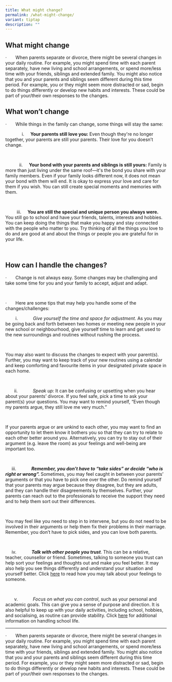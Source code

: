 ```yaml
---
title: What might change?
permalink: /what-might-change/
variant: tiptap
description: ""
---
```

<h2>What might change</h2>
<p>·&nbsp;&nbsp;&nbsp;&nbsp;&nbsp;&nbsp; When parents separate or divorce,
there might be several changes in your daily routine. For example, you
might spend time with each parent separately, have new living and school
arrangements, or spend more/less time with your friends, siblings and extended
family. You might also notice that you and your parents and siblings seem
different during this time period. For example, you or they might seem
more distracted or sad, begin to do things differently or develop new habits
and interests. These could be part of your/their own responses to the changes.</p>
<h2>What won’t change</h2>
<p>·&nbsp;&nbsp;&nbsp;&nbsp;&nbsp;&nbsp; While things in the family can change,
some things will stay the same:</p>
<p>&nbsp;&nbsp;&nbsp;&nbsp;&nbsp;&nbsp;&nbsp;&nbsp;&nbsp;&nbsp;&nbsp;&nbsp;
i.&nbsp;&nbsp;&nbsp;&nbsp; <strong>Your parents still love you:</strong> Even
though they're no longer together, your parents are still your parents.
Their love for you doesn’t change.</p>
<p><strong>&nbsp;</strong>
</p>
<p>&nbsp;&nbsp;&nbsp;&nbsp;&nbsp;&nbsp;&nbsp;&nbsp;&nbsp;&nbsp; ii.&nbsp;&nbsp;&nbsp;&nbsp; <strong>Your bond with your parents and siblings is still yours:</strong> Family
is more than just living under the same roof—it's the bond you share with
your family members. Even if your family looks different now, it does not
mean your bond with them will end. It is okay to express your love and
care for them if you wish. You can still create special moments and memories
with them.</p>
<p>&nbsp;</p>
<p>&nbsp;&nbsp;&nbsp;&nbsp;&nbsp;&nbsp;&nbsp;&nbsp; iii.&nbsp;&nbsp;&nbsp;&nbsp; <strong>You are still the special and unique person you always were.</strong> You
still go to school and have your friends, talents, interests and hobbies.
You can keep doing the things that make you happy and stay connected with
the people who matter to you. Try thinking of all the things you love to
do and are good at and about the things or people you are grateful for
in your life.</p>
<p>&nbsp;</p>
<h2>How can I handle the changes?</h2>
<p>·&nbsp;&nbsp;&nbsp;&nbsp;&nbsp;&nbsp; Change is not always easy. Some
changes may be challenging and take some time for you and your family to
accept, adjust and adapt.</p>
<p>&nbsp;</p>
<p>·&nbsp;&nbsp;&nbsp;&nbsp;&nbsp;&nbsp; Here are some tips that may help
you handle some of the changes/challenges:</p>
<p>&nbsp;&nbsp;&nbsp;&nbsp;&nbsp;&nbsp;&nbsp; i.&nbsp;&nbsp;&nbsp;&nbsp;&nbsp;&nbsp;&nbsp;&nbsp;&nbsp;&nbsp;&nbsp; <em>Give yourself the time and space for adjustment.</em> As
you may be going back and forth between two homes or meeting new people
in your new school or neighbourhood, give yourself time to learn and get
used to the new surroundings and routines without rushing the process.</p>
<p>&nbsp;</p>
<p>You may also want to discuss the changes to expect with your parent(s).
Further, you may want to keep track of your new routines using a calendar
and keep comforting and favourite items in your designated private space
in each home.</p>
<p>&nbsp;</p>
<p>&nbsp;&nbsp;&nbsp;&nbsp;&nbsp;&nbsp; ii.&nbsp;&nbsp;&nbsp;&nbsp;&nbsp;&nbsp;&nbsp;&nbsp;&nbsp;&nbsp;&nbsp; <em>Speak up:</em> It
can be confusing or upsetting when you hear about your parents’ divorce.
If you feel safe, pick a time to ask your parent(s) your questions. You
may want to remind yourself, “Even though my parents argue, they still
love me very much.”</p>
<p>&nbsp;</p>
<p>If your parents argue or are unkind to each other, you may want to find
an opportunity to let them know it bothers you so that they can try to
relate to each other better around you. Alternatively, you can try to stay
out of their argument (e.g. leave the room) as your feelings and well-being
are important too.</p>
<p>&nbsp;</p>
<p>&nbsp;&nbsp;&nbsp;&nbsp; iii.&nbsp;&nbsp;&nbsp;&nbsp;&nbsp;&nbsp;&nbsp;&nbsp;&nbsp;&nbsp;&nbsp; <strong><em>Remember, you don’t have to “take sides” or decide “who is right or wrong”. </em></strong>Sometimes,
you may feel caught in between your parents’ arguments or that you have
to pick one over the other. Do remind yourself that your parents may argue
because they disagree, but they are adults, and they can handle their disagreements
by themselves. Further, your parents can reach out to the professionals
to receive the support they need and to help them sort out their differences.&nbsp;</p>
<p>&nbsp;</p>
<p>You may feel like you need to step in to intervene, but you do not need
to be involved in their arguments or help them fix their problems in their
marriage. Remember, you don’t have to pick sides, and you can love both
parents.&nbsp;</p>
<p>&nbsp;</p>
<p>&nbsp;&nbsp;&nbsp;&nbsp; iv.&nbsp;&nbsp;&nbsp;&nbsp;&nbsp;&nbsp;&nbsp;&nbsp;&nbsp;&nbsp;&nbsp; <strong><em>Talk with other people you trust</em></strong>.
This can be a relative, teacher, counsellor or friend. Sometimes, talking
to someone you trust can help sort your feelings and thoughts out and make
you feel better. It may also help you see things differently and understand
your situation and yourself better.&nbsp;Click <a href="#_3c)_Talking_about" rel="noopener noreferrer nofollow" target="_blank">here</a> to read how you may talk about your
feelings to someone.</p>
<p>&nbsp;</p>
<p>&nbsp;&nbsp;&nbsp;&nbsp;&nbsp;&nbsp; v.&nbsp;&nbsp;&nbsp;&nbsp;&nbsp;&nbsp;&nbsp;&nbsp;&nbsp;&nbsp;&nbsp; <em>Focus on what you can control</em>,
such as your personal and academic goals. This can give you a sense of
purpose and direction. It is also helpful to keep up with your daily activities,
including school, hobbies, and socialising, as routine can provide stability.
Click <a href="#_Handling_school_life," rel="noopener noreferrer nofollow" target="_blank">here</a> for
additional information on handling school life.</p>
<hr>
<p>·&nbsp;&nbsp;&nbsp;&nbsp;&nbsp;&nbsp; When parents separate or divorce,
there might be several changes in your daily routine. For example, you
might spend time with each parent separately, have new living and school
arrangements, or spend more/less time with your friends, siblings and extended
family. You might also notice that you and your parents and siblings seem
different during this time period. For example, you or they might seem
more distracted or sad, begin to do things differently or develop new habits
and interests. These could be part of your/their own responses to the changes.</p>
<p></p>
<p></p>
<p></p>
<p></p>
